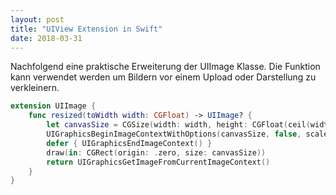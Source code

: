 ```yaml
---
layout: post
title: "UIView Extension in Swift"
date: 2018-03-31
---
```

Nachfolgend eine praktische Erweiterung der UIImage Klasse. Die Funktion kann verwendet werden um Bildern vor einem Upload oder Darstellung zu verkleinern.

```swift
extension UIImage {
    func resized(toWidth width: CGFloat) -> UIImage? {
        let canvasSize = CGSize(width: width, height: CGFloat(ceil(width/size.width * size.height)))
        UIGraphicsBeginImageContextWithOptions(canvasSize, false, scale)
        defer { UIGraphicsEndImageContext() }
        draw(in: CGRect(origin: .zero, size: canvasSize))
        return UIGraphicsGetImageFromCurrentImageContext()
    }
}
```
